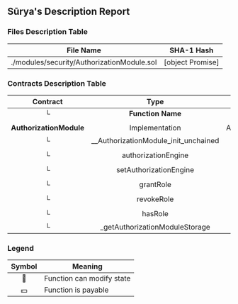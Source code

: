 ## Sūrya's Description Report

### Files Description Table


|  File Name  |  SHA-1 Hash  |
|-------------|--------------|
| ./modules/security/AuthorizationModule.sol | [object Promise] |


### Contracts Description Table


|  Contract  |         Type        |       Bases      |                  |                 |
|:----------:|:-------------------:|:----------------:|:----------------:|:---------------:|
|     └      |  **Function Name**  |  **Visibility**  |  **Mutability**  |  **Modifiers**  |
||||||
| **AuthorizationModule** | Implementation | AccessControlUpgradeable |||
| └ | __AuthorizationModule_init_unchained | Internal 🔒 | 🛑  | onlyInitializing |
| └ | authorizationEngine | Public ❗️ |   |NO❗️ |
| └ | setAuthorizationEngine | External ❗️ | 🛑  | onlyRole |
| └ | grantRole | Public ❗️ | 🛑  | onlyRole |
| └ | revokeRole | Public ❗️ | 🛑  | onlyRole |
| └ | hasRole | Public ❗️ |   |NO❗️ |
| └ | _getAuthorizationModuleStorage | Private 🔐 |   | |


### Legend

|  Symbol  |  Meaning  |
|:--------:|-----------|
|    🛑    | Function can modify state |
|    💵    | Function is payable |
